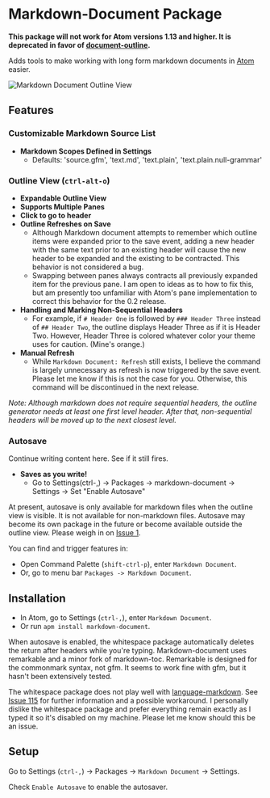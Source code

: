 # Markdown-Document Package

**This package will not work for Atom versions 1.13 and higher. It is deprecated in favor of [document-outline](https://atom.io/packages/document-outline).**

Adds tools to make working with long form markdown documents in [Atom](https://atom.io) easier.

![Markdown Document Outline View](http://i.imgur.com/T6qpW3Z.gif)

## Features

### Customizable Markdown Source List

- **Markdown Scopes Defined in Settings**
  - Defaults: 'source.gfm', 'text.md', 'text.plain', 'text.plain.null-grammar'

### Outline View (`ctrl-alt-o`)

- **Expandable Outline View**
- **Supports Multiple Panes**
- **Click to go to header**
- **Outline Refreshes on Save**
  - Although Markdown document attempts to remember which outline items were expanded prior to the save event, adding a new header with the same text prior to an existing header will cause the new header to be expanded and the existing to be contracted. This behavior is not considered a bug.
  - Swapping between panes always contracts all previously expanded item for the previous pane. I am open to ideas as to how to fix this, but am presently too unfamiliar with Atom's pane implementation to correct this behavior for the 0.2 release.
- **Handling and Marking Non-Sequential Headers**
  - For example, if `# Header One` is followed by `### Header Three` instead of `## Header Two`, the outline displays Header Three as if it is Header Two. However, Header Three is colored whatever color your theme uses for caution. (Mine's orange.)
- **Manual Refresh**
  - While `Markdown Document: Refresh` still exists, I believe the command is largely unnecessary as refresh is now triggered by the save event. Please let me know if this is not the case for you. Otherwise, this command will be discontinued in the next release.

*Note: Although markdown does not require sequential headers, the outline generator needs at least one first level header. After that, non-sequential headers will be moved up to the next closest level.*

### Autosave

Continue writing content here. See if it still fires.

- **Saves as you write!**
  * Go to Settings(ctrl-,) -> Packages -> markdown-document -> Settings -> Set "Enable Autosave"

At present, autosave is only available for markdown files when the outline view is visible. It is not available for non-markdown files. Autosave may become its own package in the future or become available outside the outline view. Please weigh in on [Issue 1](https://github.com/kcyarn/markdown-document/issues/1).

You can find and trigger features in:

- Open Command Palette (`shift-ctrl-p`), enter `Markdown Document`.
- Or, go to menu bar `Packages -> Markdown Document`.

## Installation

- In Atom, go to Settings (`ctrl-,`), enter `Markdown Document`.
- Or run `apm install markdown-document`.

When autosave is enabled, the whitespace package automatically deletes the return after headers while you're typing. Markdown-document uses remarkable and a minor fork of markdown-toc. Remarkable is designed for the commonmark syntax, not gfm. It seems to work fine with gfm, but it hasn't been extensively tested.

The whitespace package does not play well with [language-markdown](https://atom.io/packages/language-markdown). See [Issue 115](https://github.com/burodepeper/language-markdown/issues/115) for further information and a possible workaround. I personally dislike the whitespace package and prefer everything remain exactly as I typed it so it's disabled on my machine. Please let me know should this be an issue.

## Setup

Go to Settings (`ctrl-,`) -> Packages -> `Markdown Document` -> Settings.

Check `Enable Autosave` to enable the autosaver.
